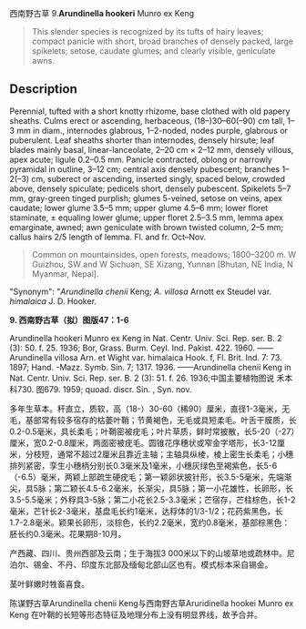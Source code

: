 西南野古草
9.**Arundinella hookeri** Munro ex Keng

> This slender species is recognized by its tufts of hairy leaves; compact panicle with short, broad branches of densely packed, large spikelets; setose, caudate glumes; and clearly visible, geniculate awns.


## Description
Perennial, tufted with a short knotty rhizome, base clothed with old papery sheaths. Culms erect or ascending, herbaceous, (18–)30–60(–90) cm tall, 1–3 mm in diam., internodes glabrous, 1–2-noded, nodes purple, glabrous or puberulent. Leaf sheaths shorter than internodes, densely hirsute; leaf blades mainly basal, linear-lanceolate, 2–20 cm × 2–12 mm, densely villous, apex acute; ligule 0.2–0.5 mm. Panicle contracted, oblong or narrowly pyramidal in outline, 3–12 cm; central axis densely pubescent; branches 1–2(–3) cm, suberect or ascending, inserted singly, spaced below, crowded above, densely spiculate; pedicels short, densely pubescent. Spikelets 5–7 mm, gray-green tinged purplish; glumes 5-veined, setose on veins, apex caudate; lower glume 3.5–5 mm; upper glume 4.5–6 mm; lower floret staminate, ± equaling lower glume; upper floret 2.5–3.5 mm, lemma apex emarginate, awned; awn geniculate with brown twisted column, 2–5 mm; callus hairs 2/5 length of lemma. Fl. and fr. Oct–Nov.


> Common on mountainsides, open forests, meadows; 1800–3200 m. W Guizhou, SW and W Sichuan, SE Xizang, Yunnan [Bhutan, NE India, N Myanmar, Nepal].

  "Synonym": "*Arundinella chenii* Keng; *A. villosa* Arnott ex Steudel var. *himalaica* J. D. Hooker.

**9. 西南野古草（拟）图版47：1-6**

Arundinella hookeri Munro ex Keng in Nat. Centr. Univ. Sci. Rep. ser. B. 2 (3): 50. f. 25. 1936; Bor, Grass. Burm. Ceyl. Ind. Pakist. 422. 1960. ——Arundinella villosa Arn. et Wight var. himalaica Hook. f, Fl. Brit. Ind. 7: 73. 1897; Hand. -Mazz. Symb. Sin. 7; 1317. 1936. ——Arundinella chenii Keng in Nat. Centr. Univ. Sci. Rep. ser. B. 2 (3): 51. f. 26. 1936;中国主要植物图说 禾本科730. 图679. 1959; quoad. discr. Sin. , Syn. nov.

多年生草本。秆直立，质软，高（18-）30-60（稀90）厘米，直径1-3毫米，无毛，基部常有较多宿存的枯萎叶鞘；节黄褐色，无毛或具短柔毛。叶舌干膜质，长0.2-0.5毫米，具长柔毛；叶鞘密被疣毛；叶片草质，鲜时常披散，长5-20（-27）厘米，宽0.2-0.8厘米，两面密被疣毛。圆锥花序穗状或窄金字塔形，长3-12厘米，分枝短，通常不超过2厘米且靠近主轴；主轴具纵棱，棱上密生长柔毛；小穗排列紧密，孪生小穗柄分别长0.3毫米及1毫米，小穗灰绿色至褐紫色，长5-6（-6.5）毫米，两颖上部疏生硬疣毛；第一颖卵状披针形，长3.5-5毫米，先端渐尖，具5脉；第二颖长4.5-6.2毫米，长渐尖，具5脉；第一小花雄性，长卵形，长3.5-5.5毫米；外稃具3-5脉；第二小花长2.5-3.3毫米；芒宿存，芒柱棕色，长1-2毫米，芒针长2-3毫米，基盘毛长约1毫米，达稃体的1/3-1/2；花药紫黑色，长1.7-2.8毫米。颖果长卵形，淡棕色，长约2.2毫米，宽约0.8毫米，基部棕黑色：胚长约0.3毫米。花果期8-10月。

产西藏、四川、贵州西部及云南；生于海拔3 000米以下的山坡草地或疏林中。尼泊尔、锡金、不丹、印度东北部及缅甸北部山区也有。模式标本采自锡金。

茎叶鲜嫩时牲畜喜食。

陈谋野古草Arundinella chenii Keng与西南野古草Aruridinella hookei Munro ex Keng 在叶鞘的长短等形态特征及地理分布上没有明显界线，故予合并。
